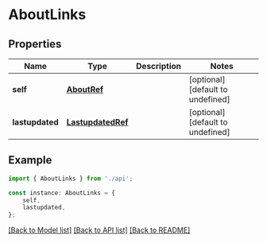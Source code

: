 # AboutLinks


## Properties

Name | Type | Description | Notes
------------ | ------------- | ------------- | -------------
**self** | [**AboutRef**](AboutRef.md) |  | [optional] [default to undefined]
**lastupdated** | [**LastupdatedRef**](LastupdatedRef.md) |  | [optional] [default to undefined]

## Example

```typescript
import { AboutLinks } from './api';

const instance: AboutLinks = {
    self,
    lastupdated,
};
```

[[Back to Model list]](../README.md#documentation-for-models) [[Back to API list]](../README.md#documentation-for-api-endpoints) [[Back to README]](../README.md)
